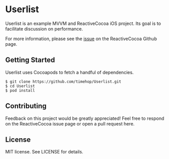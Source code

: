 # Userlist

Userlist is an example MVVM and ReactiveCocoa iOS project. Its goal is to facilitate discussion on performance.

For more information, please see the [issue](https://github.com/ReactiveCocoa/ReactiveCocoa/issues/1497) on the ReactiveCocoa Github page.

## Getting Started

Userlist uses Cocoapods to fetch a handful of dependencies.

    $ git clone https://github.com/timehop/Userlist.git
    $ cd Userlist
    $ pod install

## Contributing

Feedback on this project would be greatly appreciated! Feel free to respond on the ReactiveCocoa issue page or open a pull request here.

## License

MIT license. See LICENSE for details.